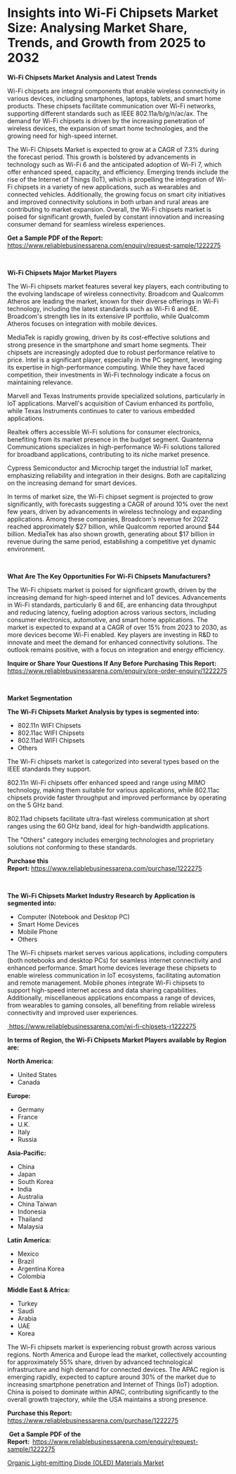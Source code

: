 <p><h1>Insights into Wi-Fi Chipsets Market Size: Analysing Market Share, Trends, and Growth from 2025 to 2032</h1></p><p><strong>Wi-Fi Chipsets Market Analysis and Latest Trends</strong></p>
<p><p>Wi-Fi chipsets are integral components that enable wireless connectivity in various devices, including smartphones, laptops, tablets, and smart home products. These chipsets facilitate communication over Wi-Fi networks, supporting different standards such as IEEE 802.11a/b/g/n/ac/ax. The demand for Wi-Fi chipsets is driven by the increasing penetration of wireless devices, the expansion of smart home technologies, and the growing need for high-speed internet.</p><p>The Wi-Fi Chipsets Market is expected to grow at a CAGR of 7.3% during the forecast period. This growth is bolstered by advancements in technology such as Wi-Fi 6 and the anticipated adoption of Wi-Fi 7, which offer enhanced speed, capacity, and efficiency. Emerging trends include the rise of the Internet of Things (IoT), which is propelling the integration of Wi-Fi chipsets in a variety of new applications, such as wearables and connected vehicles. Additionally, the growing focus on smart city initiatives and improved connectivity solutions in both urban and rural areas are contributing to market expansion. Overall, the Wi-Fi chipsets market is poised for significant growth, fueled by constant innovation and increasing consumer demand for seamless wireless experiences.</p></p>
<p><strong>Get a Sample PDF of the Report:&nbsp;</strong> <a href="https://www.reliablebusinessarena.com/enquiry/request-sample/1222275?utm_campaign=3195&utm_medium=2&utm_source=Github&utm_content=ia&utm_term=06042025&utm_id=wi-fi-chipsets">https://www.reliablebusinessarena.com/enquiry/request-sample/1222275</a></p>
<p>&nbsp;</p>
<p><strong>Wi-Fi Chipsets Major Market Players</strong></p>
<p><p>The Wi-Fi chipsets market features several key players, each contributing to the evolving landscape of wireless connectivity. Broadcom and Qualcomm Atheros are leading the market, known for their diverse offerings in Wi-Fi technology, including the latest standards such as Wi-Fi 6 and 6E. Broadcom's strength lies in its extensive IP portfolio, while Qualcomm Atheros focuses on integration with mobile devices.</p><p>MediaTek is rapidly growing, driven by its cost-effective solutions and strong presence in the smartphone and smart home segments. Their chipsets are increasingly adopted due to robust performance relative to price. Intel is a significant player, especially in the PC segment, leveraging its expertise in high-performance computing. While they have faced competition, their investments in Wi-Fi technology indicate a focus on maintaining relevance.</p><p>Marvell and Texas Instruments provide specialized solutions, particularly in IoT applications. Marvell's acquisition of Cavium enhanced its portfolio, while Texas Instruments continues to cater to various embedded applications.</p><p>Realtek offers accessible Wi-Fi solutions for consumer electronics, benefiting from its market presence in the budget segment. Quantenna Communications specializes in high-performance Wi-Fi solutions tailored for broadband applications, contributing to its niche market presence.</p><p>Cypress Semiconductor and Microchip target the industrial IoT market, emphasizing reliability and integration in their designs. Both are capitalizing on the increasing demand for smart devices.</p><p>In terms of market size, the Wi-Fi chipset segment is projected to grow significantly, with forecasts suggesting a CAGR of around 10% over the next few years, driven by advancements in wireless technology and expanding applications. Among these companies, Broadcom's revenue for 2022 reached approximately $27 billion, while Qualcomm reported around $44 billion. MediaTek has also shown growth, generating about $17 billion in revenue during the same period, establishing a competitive yet dynamic environment.</p></p>
<p>&nbsp;</p>
<p><strong>What Are The Key Opportunities For Wi-Fi Chipsets Manufacturers?</strong></p>
<p><p>The Wi-Fi chipsets market is poised for significant growth, driven by the increasing demand for high-speed internet and IoT devices. Advancements in Wi-Fi standards, particularly 6 and 6E, are enhancing data throughput and reducing latency, fueling adoption across various sectors, including consumer electronics, automotive, and smart home applications. The market is expected to expand at a CAGR of over 15% from 2023 to 2030, as more devices become Wi-Fi enabled. Key players are investing in R&D to innovate and meet the demand for enhanced connectivity solutions. The outlook remains positive, with a focus on integration and energy efficiency.</p></p>
<p><strong>Inquire or Share Your Questions If Any Before Purchasing This Report:</strong> <a href="https://www.reliablebusinessarena.com/enquiry/pre-order-enquiry/1222275?utm_campaign=3195&utm_medium=2&utm_source=Github&utm_content=ia&utm_term=06042025&utm_id=wi-fi-chipsets">https://www.reliablebusinessarena.com/enquiry/pre-order-enquiry/1222275</a></p>
<p>&nbsp;</p>
<p><strong>Market Segmentation</strong></p>
<p><strong>The Wi-Fi Chipsets Market Analysis by types is segmented into:</strong></p>
<p><ul><li>802.11n WIFI Chipsets</li><li>802.11ac WIFI Chipsets</li><li>802.11ad WIFI Chipsets</li><li>Others</li></ul></p>
<p><p>The Wi-Fi chipsets market is categorized into several types based on the IEEE standards they support. </p><p>802.11n Wi-Fi chipsets offer enhanced speed and range using MIMO technology, making them suitable for various applications, while 802.11ac chipsets provide faster throughput and improved performance by operating on the 5 GHz band. </p><p>802.11ad chipsets facilitate ultra-fast wireless communication at short ranges using the 60 GHz band, ideal for high-bandwidth applications. </p><p>The "Others" category includes emerging technologies and proprietary solutions not conforming to these standards.</p></p>
<p><strong>Purchase this Report:&nbsp;</strong><a href="https://www.reliablebusinessarena.com/purchase/1222275?utm_campaign=3195&utm_medium=2&utm_source=Github&utm_content=ia&utm_term=06042025&utm_id=wi-fi-chipsets">https://www.reliablebusinessarena.com/purchase/1222275</a></p>
<p>&nbsp;</p>
<p><strong>The Wi-Fi Chipsets Market Industry Research by Application is segmented into:</strong></p>
<p><ul><li>Computer (Notebook and Desktop PC)</li><li>Smart Home Devices</li><li>Mobile Phone</li><li>Others</li></ul></p>
<p><p>The Wi-Fi chipsets market serves various applications, including computers (both notebooks and desktop PCs) for seamless internet connectivity and enhanced performance. Smart home devices leverage these chipsets to enable wireless communication in IoT ecosystems, facilitating automation and remote management. Mobile phones integrate Wi-Fi chipsets to support high-speed internet access and data sharing capabilities. Additionally, miscellaneous applications encompass a range of devices, from wearables to gaming consoles, all benefiting from reliable wireless connectivity and improved user experiences.</p></p>
<p><a href="https://www.reliablebusinessarena.com/wi-fi-chipsets-r1222275?utm_campaign=3195&utm_medium=2&utm_source=Github&utm_content=ia&utm_term=06042025&utm_id=wi-fi-chipsets">&nbsp;https://www.reliablebusinessarena.com/wi-fi-chipsets-r1222275</a></p>
<p><strong>In terms of Region, the Wi-Fi Chipsets Market Players available by Region are:</strong></p>
<p>
    <p> <strong> North America: </strong>
        <ul>
            <li>United States</li>
            <li>Canada</li>
        </ul>
        </p> 
    <p> <strong> Europe: </strong>
        <ul>
            <li>Germany</li>
            <li>France</li>
            <li>U.K.</li>
            <li>Italy</li>
            <li>Russia</li>
        </ul>
        </p> 
    <p> <strong> Asia-Pacific: </strong>
        <ul>
            <li>China</li>
            <li>Japan</li>
            <li>South Korea</li>
            <li>India</li>
            <li>Australia</li>
            <li>China Taiwan</li>
            <li>Indonesia</li>
            <li>Thailand</li>
            <li>Malaysia</li>
        </ul>
        </p> 
    <p> <strong> Latin America: </strong>
        <ul>
            <li>Mexico</li>
            <li>Brazil</li>
            <li>Argentina Korea</li>
            <li>Colombia</li>
        </ul>
        </p> 
    <p> <strong> Middle East & Africa: </strong>
        <ul>
            <li>Turkey</li>
            <li>Saudi</li>
            <li>Arabia</li>
            <li>UAE</li>
            <li>Korea</li>
        </ul>
    </p>
    </p>
<p><p>The Wi-Fi chipsets market is experiencing robust growth across various regions. North America and Europe lead the market, collectively accounting for approximately 55% share, driven by advanced technological infrastructure and high demand for connected devices. The APAC region is emerging rapidly, expected to capture around 30% of the market due to increasing smartphone penetration and Internet of Things (IoT) adoption. China is poised to dominate within APAC, contributing significantly to the overall growth trajectory, while the USA maintains a strong presence.</p></p>
<p><strong>Purchase this Report: </strong><a href="https://www.reliablebusinessarena.com/purchase/1222275?utm_campaign=3195&utm_medium=2&utm_source=Github&utm_content=ia&utm_term=06042025&utm_id=wi-fi-chipsets">https://www.reliablebusinessarena.com/purchase/1222275</a></p>
<p>&nbsp;<strong>Get a Sample PDF of the Report:&nbsp;&nbsp;</strong><a href="https://www.reliablebusinessarena.com/enquiry/request-sample/1222275?utm_campaign=3195&utm_medium=2&utm_source=Github&utm_content=ia&utm_term=06042025&utm_id=wi-fi-chipsets">https://www.reliablebusinessarena.com/enquiry/request-sample/1222275</a></p>
<p><strong></strong></p>
<p><p><a href="https://github.com/kaddahblejc/Market-Research-Report-List-1/blob/main/organic-light-emitting-diode-oled-materials-market.md?utm_campaign=3195&utm_medium=2&utm_source=Github&utm_content=ia&utm_term=06042025&utm_id=wi-fi-chipsets">Organic Light-emitting Diode (OLED) Materials Market</a></p></p>